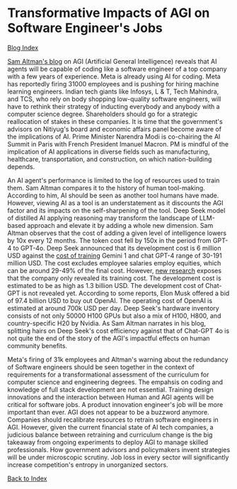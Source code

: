 # Transformative Impacts of AGI on Software Engineer's Jobs

[Blog Index](../index.md)

[Sam Altman's blog](https://blog.samaltman.com/) on AGI (Artificial General Intelligence) reveals that AI agents will be capable 
of coding like a software engineer of a top company with a few years of experience. Meta is already using AI for coding. Meta 
has reportedly firing 31000 employees and is pushing for hiring machine learning engineers. Indian tech giants like Infosys, 
L & T, Tech Mahindra, and TCS, who rely on body shopping low-quality software engineers, will have to rethink their strategy of 
inducting everybody and anybody with a computer science degree. Shareholders should go for a strategic reallocation of stakes in
these companies. It is time that the government's advisors on Nitiyug's board and economic affairs panel
become aware of the implications of AI. Prime Minister Narendra Modi is co-chairing the AI Summit in Paris with French President 
Imanuel Macron. PM is mindful of the implication of AI applications in diverse fields such as manufacturing, healthcare, 
transportation, and construction, on which nation-building depends. 

An AI agent's performance is limited to the log of resources used to train them. Sam Altman compares it to the history of human
tool-making. According to him, AI should be seen as another tool humans have made. However, viewing AI as a tool is an understatement
as it discounts the AGI factor and its impacts on the self-sharpening of the tool. Deep Seek model of distilled AI applying 
reasoning may transform the landscape of LLM-based approach and elevate it by adding a whole new dimension. Sam Altman observes
that the cost of adding a given level of intelligence lowers by 10x every 12 months. The token cost fell by 150x in the period 
from GPT-4 to GPT-4o. Deep Seek announced that its development cost is 6 million USD against the
[cost of training](https://www.forbes.com/sites/katharinabuchholz/2024/08/23/the-extreme-cost-of-training-ai-models/) 
Gemini 1 and chat GPT-4 range of 30-191 million USD. The cost 
excludes employee salaries employ equities, which can be around 29-49% of the final cost. However, [new research](https://www.yahoo.com/news/research-exposes-deepseek-ai-training-165025904.html) 
exposes that the company only 
revealed its training cost. The development cost is estimated to be as high as 1.3 billion USD. The development cost of
Chat-GPT is not revealed yet. According to some reports, Elon Musk offered a bid of 97.4 billion USD to buy out OpenAI. The 
operating cost of OpenAI is estimated at around 700k USD per day. Deep Seek's hardware inventory consists of
not only 50000 H100 GPUs but also a mix of H100, H800, and country-specific H20 by Nvidia. As Sam Altman narrates in his blog, 
splitting hairs on Deep Seek's cost efficiency against that of Chat-GPT 4o is not quite the end of the story of the AGI's 
impactful effects on human community benefits. 

Meta's firing of 31k employees and Altman's warning about the redundancy of Software engineers should be seen together in the 
context of requirements for a transformational assessment of the curriculum for computer science and engineering degrees. The empahsis on coding and knowledge of full stack development are not essential. Training design innovations
and the interaction between Human and AGI agents will be critical for software jobs. A product innovation engineer's job will be
more important than ever. AGI does not appear to be a buzzword anymore. Companies should recalibrate 
resources to retrain software engineers in AGI. However, given the current financial state of AI
tech companies, a judicious balance between retraining and curriculum change is the big takeaway from ongoing experiments
to deploy AGI to manage skilled professionals. How government advisors and policymakers invent strategies will be under 
microscopic scrutiny. Job loss in every sector will significantly increase competition's entropy in unorganized sectors.

[Back to Index](../index.md)
